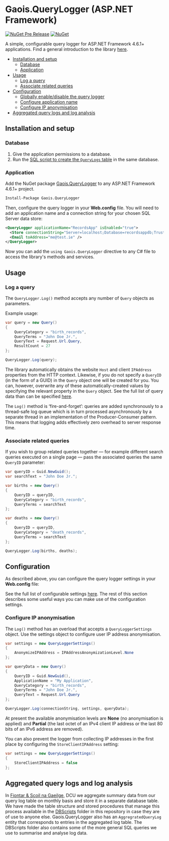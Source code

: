 # Gaois.QueryLogger (ASP.NET Framework)

[![NuGet Pre Release](https://img.shields.io/nuget/vpre/Gaois.QueryLogger.svg)](https://www.nuget.org/packages/Gaois.QueryLogger/)
[![NuGet](https://img.shields.io/nuget/dt/Gaois.QueryLogger.svg)](https://www.nuget.org/packages/Gaois.QueryLogger/)

A simple, configurable query logger for ASP.NET Framework 4.6.1+ applications. Find a general introduction to the library [here](https://github.com/gaois/Gaois.QueryLogger).

- [Installation and setup](#installation-and-setup)
  - [Database](#database)
  - [Application](#application)
- [Usage](#usage)
  - [Log a query](#log-a-query)
  - [Associate related queries](#associate-related-queries)
- [Configuration](#configuration)
  - [Globally enable/disable the query logger](#globally-enabledisable-the-query-logger)
  - [Configure application name](#configure-application-name)
  - [Configure IP anonymisation](#configure-ip-anonymisation)
- [Aggregated query logs and log analysis](#aggregated-query-logs-and-log-analysis)

## Installation and setup

### Database

1. Give the application permissions to a database.
2. Run the [SQL script to create the `QueryLogs` table](https://github.com/gaois/Gaois.QueryLogger/tree/master/DBScripts) in the same database.

### Application

Add the NuGet package [Gaois.QueryLogger](https://www.nuget.org/packages/Gaois.QueryLogger/) to any ASP.NET Framework 4.6.1+ project.

```cmd
Install-Package Gaois.QueryLogger
```

Then, configure the query logger in your **Web.config** file. You will need to add an application name and a connection string for your chosen SQL Server data store:

```xml
<QueryLogger applicationName="RecordsApp" isEnabled="true">
  <Store connectionString="Server=localhost;Database=recordsappdb;Trusted_Connection=True;" />
  <Email toAddress="me@test.ie" />
</QueryLogger>
```

Now you can add the `using Gaois.QueryLogger` directive to any C# file to access the library's methods and services.

## Usage

### Log a query

The `QueryLogger.Log()` method accepts any number of `Query` objects as parameters.

Example usage:

```csharp
var query = new Query()
{
    QueryCategory = "birth_records",
    QueryTerms = "John Doe Jr.",
    QueryText = Request.Url.Query,
    ResultCount = 27
};

QueryLogger.Log(query);
```

The library automatically obtains the website `Host` and client `IPAddress` properties from the HTTP context. Likewise, if you do not specify a `QueryID` (in the form of a GUID) in the `Query` object one will be created for you. You can, however, overwrite any of these automatically-created values by specifying the relevant property in the `Query` object. See the full list of query data than can be specified [here](https://github.com/gaois/Gaois.QueryLogger/blob/master/LOGDATA.md).

The `Log()` method is ‘fire-and-forget’: queries are added synchronously to a thread-safe log queue which is in turn processed asynchronously by a separate thread in an implementation of the Producer-Consumer pattern. This means that logging adds effectively zero overhead to server response time.

### Associate related queries

If you wish to group related queries together — for example different search queries executed on a single page — pass the associated queries the same `QueryID` parameter:

```csharp
var queryID = Guid.NewGuid();
var searchText = "John Doe Jr.";

var births = new Query()
{
    QueryID = queryID,
    QueryCategory = "birth_records",
    QueryTerms = searchText
};

var deaths = new Query()
{
    QueryID = queryID,
    QueryCategory = "death_records",
    QueryTerms = searchText
};

QueryLogger.Log(births, deaths);
```

## Configuration

As described above, you can configure the query logger settings in your **Web.config** file:

<QueryLogger applicationName="RecordsApp" isEnabled="true">
  <Store connectionString="Server=localhost;Database=recordsappdb;Trusted_Connection=True;" />
  <Email toAddress="me@test.ie"
         fromAddress="test@test.ie"
         fromDisplayName="RecordsApp — QueryLogger"
         smtpHost="smtp.myhost.net"
         smtpPort="587"
         smtpUserName="MY_USERNAME"
         smtpPassword="MY_PASSWORD"
         smtpEnableSSL="true" />
  <ExcludedIPAddresses>
    <add name="Bingbot" ipAddress="40.77.167.0" />
    <add name="Bingbot" ipAddress="207.46.13.0" />
  </ExcludedIPAddresses>
</QueryLogger>

See the full list of configurable settings [here](https://github.com/gaois/Gaois.QueryLogger/blob/master/CONFIGURATION.md). The rest of this section describes some useful ways you can make use of the configuration settings.

### Configure IP anonymisation

The `Log()` method has an overload that accepts a `QueryLoggerSettings` object. Use the settings object to configure user IP address anonymisation.

```csharp
var settings = new QueryLoggerSettings()
{
    AnonymizeIPAddress = IPAddressAnonymizationLevel.None
};

var queryData = new Query()
{
    QueryID = Guid.NewGuid(),
    ApplicationName = "My Application",
    QueryCategory = "birth_records",
    QueryTerms = "John Doe Jr.",
    QueryText = Request.Url.Query
};

QueryLogger.Log(connectionString, settings, queryData);
```

At present the available anonymisation levels are **None** (no anonymisation is applied) and **Partial** (the last octet of an IPv4 client IP address or the last 80 bits of an IPv6 address are removed).

You can also prevent the logger from collecting IP addresses in the first place by configuring the `StoreClientIPAddress` setting:

```csharp
var settings = new QueryLoggerSettings()
{
    StoreClientIPAddress = false
};
```

## Aggregated query logs and log analysis

In [Fiontar & Scoil na Gaeilge](https://www.gaois.ie), DCU we aggregate summary data from our query log table on monthly basis and store it in a separate database table. We have made the table structure and stored procedures that manage this process available in the [DBScripts](https://github.com/gaois/Gaois.QueryLogger/tree/master/DBScripts) folder in this repository in case they are of use to anyone else. Gaois.QueryLogger also has an `AggregratedQueryLog` entity that corresponds to entries in the aggregated log table. The DBScripts folder also contains some of the more general SQL queries we use to summarise and analyse log data.
